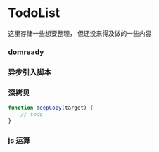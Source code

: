 # TodoList

这里存储一些想要整理， 但还没来得及做的一些内容

### domready

### 异步引入脚本


### 深拷贝

```javascript
function deepCopy(target) {
    // todo
}
```

### js 运算
